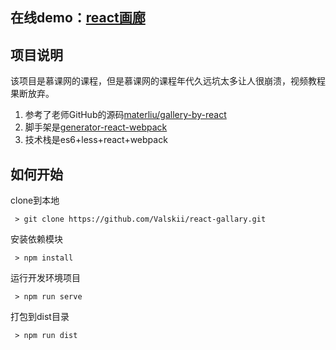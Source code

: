 ## 在线demo：[react画廊](https://valskii.github.io/react-gallary/)

## 项目说明
该项目是慕课网的课程，但是慕课网的课程年代久远坑太多让人很崩溃，视频教程果断放弃。
1. 参考了老师GitHub的源码[materliu/gallery-by-react](https://github.com/materliu/gallery-by-react)
2. 脚手架是[generator-react-webpack](https://github.com/react-webpack-generators/generator-react-webpack)
3. 技术栈是es6+less+react+webpack
## 如何开始
clone到本地
```
 > git clone https://github.com/Valskii/react-gallary.git

```
安装依赖模块
```
 > npm install
```

运行开发环境项目
```
 > npm run serve
```
打包到dist目录
```
 > npm run dist
```
